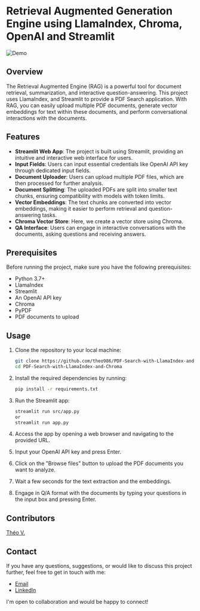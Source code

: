 # Retrieval Augmented Generation Engine using LlamaIndex, Chroma, OpenAI and Streamlit

![Demo](data/demo.gif) 

## Overview

The Retrieval Augmented Engine (RAG) is a powerful tool for document retrieval, summarization, and interactive question-answering. This project uses LlamaIndex, and Streamlit to provide a PDF Search application. With RAG, you can easily upload multiple PDF documents, generate vector embeddings for text within these documents, and perform conversational interactions with the documents. 

## Features

- **Streamlit Web App**: The project is built using Streamlit, providing an intuitive and interactive web interface for users.
- **Input Fields**: Users can input essential credentials like OpenAI API key through dedicated input fields.
- **Document Uploader**: Users can upload multiple PDF files, which are then processed for further analysis.
- **Document Splitting**: The uploaded PDFs are split into smaller text chunks, ensuring compatibility with models with token limits.
- **Vector Embeddings**: The text chunks are converted into vector embeddings, making it easier to perform retrieval and question-answering tasks.
- **Chroma Vector Store**: Here, we create a vector store using Chroma.
- **QA Interface**: Users can engage in interactive conversations with the documents, asking questions and receiving answers. 


## Prerequisites

Before running the project, make sure you have the following prerequisites:

- Python 3.7+
- LlamaIndex
- Streamlit
- An OpenAI API key
- Chroma
- PyPDF
- PDF documents to upload

## Usage

1. Clone the repository to your local machine:

   ```bash
   git clone https://github.com/theo986/PDF-Search-with-LlamaIndex-and-Chroma.git
   cd PDF-Search-with-LlamaIndex-and-Chroma
   ```

2. Install the required dependencies by running:
   ```bash
   pip install -r requirements.txt
   ```

3. Run the Streamlit app:
   ```bash
   streamlit run src/app.py 
   or
   streamlit run app.py
   ```

4. Access the app by opening a web browser and navigating to the provided URL.

5. Input your OpenAI API key and press Enter.

6. Click on the "Browse files" button to upload the PDF documents you want to analyze.

7. Wait a few seconds for the text extraction and the embeddings.

8. Engage in Q/A format with the documents by typing your questions in the input box and pressing Enter.

## Contributors

[Théo V.](https://github.com/theo986)

## Contact

If you have any questions, suggestions, or would like to discuss this project further, feel free to get in touch with me:

- [Email](mailto:tvolcouve@gmail.com)
- [LinkedIn](https://www.linkedin.com/in/théo-volcouve/)

I'm open to collaboration and would be happy to connect!

